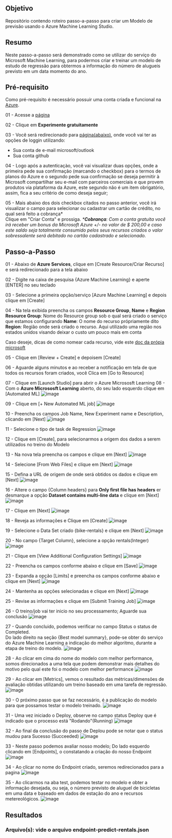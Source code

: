## Objetivo
Repositório contendo roteiro passo-a-passo para criar um Modelo de previsão usando o Azure Machine Learning Studio.

## Resumo

Neste passo-a-passo será demonstrado como se utilizar do serviço do Microsoft Machine Learning, para podermos criar e treinar um modelo de estudo de regressão para obtermos a informação do número de alugueis previsto em um data momento do ano.

## Pré-requisito

Como pré-requisito é necessário possuir uma conta criada e funcional na [Azure](https://portal.azure.com/?quickstart=True#home).

  01 - Acesse a [página](https://azure.microsoft.com/pt-br/free/search/?ef_id=_k_CjwKCAiA8YyuBhBSEiwA5R3-EyxckFGkfk85I8455z8A8V9SEQ4rDamiBh29pzPeSy5ADC1geYuP7hoCVIAQAvD_BwE_k_&OCID=AIDcmmzmnb0182_SEM__k_CjwKCAiA8YyuBhBSEiwA5R3-EyxckFGkfk85I8455z8A8V9SEQ4rDamiBh29pzPeSy5ADC1geYuP7hoCVIAQAvD_BwE_k_&gad_source=1&gclid=CjwKCAiA8YyuBhBSEiwA5R3-EyxckFGkfk85I8455z8A8V9SEQ4rDamiBh29pzPeSy5ADC1geYuP7hoCVIAQAvD_BwE)

  02 - Clique em **Experimente gratuitamente**

  03 - Você será redirecionado para [página\(abaixo\)](https://login.microsoftonline.com/organizations/oauth2/v2.0/authorize?client_id=8e0e8db5-b713-4e91-98e6-470fed0aa4c2&response_type=code%20id_token&scope=openid%20profile&state=OpenIdConnect.AuthenticationProperties%3DtgIM8fUAqWeFNuvBd5GgL10awhlqhovrf_LeaF_V98VPjWvVVvh2l9wKa-TrmbYJkc5Qc0FyajfyI5oeDXhqUK3jq3J9KPIMVyBIqbDpKgLZ9OiladetOb9xfipP-LuLXa1ZvHmnx5VVmbWufDcTnUHnKZi842K2G2KMO3NoPmdYptG07X_VQuMEe0PBVLCv4wCg2402VAfBdrlkj4Zmj4XlXttNbbzLpEVUazwaUiF7pyLsphYwL6yukZglxfwmOrsLM143q55SR8rcde7Bl7onUiPYDMnODPWXibG8KhX8es6YLk-ETzUhQevJ4iSOmkpXRr9eC6r05WWRMe79zP-7qtfuuNcjcRQ3gBoehTjy92nVEImQBeFUueuTwuRBzIcwmLamlq0q7rlaNfYxhlR3HdRkTLu9J5kIWVxLi_7cuo9jG0sZgxJkSU9E3l67t7eI-HwiwGcLqkgFyNeKzGFYJ8SOC6luw27lLZ9KJ2XOWWWsZCsMpHJNaRPZna-kscK7tQRLAbJF-TH2OAOJoeypVbeWkvvS9yDOz6lORRrTvjTiBDC61jAZN0ZVXBhgw0sA61h8CO4ikIG_dMASZfC73qW12-u6QuLOoIHODOgmBxPsbzLT2cwTagbMufnr14hY4Dw2J1YomUKAE400RYrUxloEbh5xwZ5ifFSUuVLeixYtnON7bckL9eDqJ9CDc60xdnRF6HvFSWA_FxoK3zWCAxkF6z6FT8XJ068z8RWK0EpCZhKvhB-nKPsitDminmf5nwgdkY6m01Mnv7EAvZD4-OMzAND_14gNhN8B--nZrqKE1GEqiKfupkUtQWf94y7tXzlmBSEGe2uCBdmZkVe2UN9jxLR7ZRMzWGsVyKU5K3Ibw-HGcYaZDctMXRFrDaJF5N6OaN9tiTQ279Qb5PdNsb6nK0W2JrAgZkMo6txZIXhjQ1Z3r57W-vwU7AvpYNB4p9E3b17v-7LPZ_5QJILZaJZ_s_sf1mHh62hAINGfEpsuZKDrQ9-9rILdKX1JQiQlYietTOmKzF3bHk747LYWqtRy5sOayt1fyQgF5IvfiDVMz2KOsnOZGBH1R1FNTBKKZLt8fPDXw01sWsnsByhbmSuWTAQoRSWPJOy_gLx-tFBCI0DrTx2mFp_JuopusiE0J6bBm-coigEQBfUa57k-3endmqockVvi1892dPxvUHSS3pE4Bv8aB0nhq5s1pMjaCTVRosZncZfwkpapUg-joaWGaJ1xoO_rxXXocrjdaMKC3ko0l7YGhuCSmbr2-5pjITW6MmUBOdX0kymnpGNVWiTXC75a3d9UlKQOBe_z3Z9gPhHayCZDlMqzttja8ehvRid36s08fAf9er5Wz4As6NZgXBYfY1YXe4mWEn9PBcf7Tzya1c76qNIPlgj5LwqMqwOZDUUrbjooTRbrKg&response_mode=form_post&nonce=638429565329591794.NjVhYzg0ZjItM2U0My00MDY1LWEyODAtMzI3ZjZkNzQ5YmI4ZDgxNzA2NWYtODhmZS00MGQ2LTkxZWQtNGQ4ZDJmOTY1NTgy&redirect_uri=https%3A%2F%2Fsignup.azure.com%2Fapi%2Fuser%2Flogin&max_age=86400&post_logout_redirect_uri=https%3A%2F%2Fsignup.azure.com%2Fsignup%3Foffer%3Dms-azr-0044p%26appId%3D102%26ref%3D%26redirectURL%3Dhttps%3A%2F%2Fazure.microsoft.com%2Fget-started%2Fwelcome-to-azure%2F%26l%3Dpt-br%26srcurl%3Dhttps%3A%2F%2Fazure.microsoft.com%2Ffree%2Fsearch%2F%3Fef_id%3D_k_cjwkcaia8yyubhbseiwa5r3-eyxckfgkfk85i8455z8a8v9seq4rdamibh29pzpesy5adc1geyup7hocviaqavd_bwe_k_%26ocid%3Daidcmmzmnb0182_sem__k_cjwkcaia8yyubhbseiwa5r3-eyxckfgkfk85i8455z8a8v9seq4rdamibh29pzpesy5adc1geyup7hocviaqavd_bwe_k_%26gad_source%3D1%26gclid%3Dcjwkcaia8yyubhbseiwa5r3-eyxckfgkfk85i8455z8a8v9seq4rdamibh29pzpesy5adc1geyup7hocviaqavd_bwe&x-client-SKU=ID_NET472&x-client-ver=6.34.0.0), onde você vai ter as opções de loggin utilizando:

  - Sua conta de e-mail microsoft/outlook
  - Sua conta github

  04 - Logo após a autenticaçào, você vai visualizar duas opções, onde a primeira pede sua confirmação (marcando o checkbox) para o termos de planos do Azure e o segundo pede sua confirmação se deseja permitir à Microsoft compartilhar seu e-mail com parceiros comerciais e que provem produtos via plataforma da Azure, este segundo não é um item obrigatório, assim, fica a seu critério de como deseja seguir;

  05 - Mais abaixo dos dois checkbox citados no passo anterior, você irá visualizar o campo para selecionar ou cadastrar um cartão de crédito, no qual será feito a cobrança\*<br>
  Clique em "Criar Conta" e prossiga.
_\***Cobrança**: Com a conta gratuita você irá receber um bonus da Microsoft Azure +/- no valor de $ 200,00 e caso este saldo seja totalmente consumido pelos seus recursos criados o valor sobressalente será debitado no cartão cadastrado e selecionado._

  
## Passo-a-Passo

  01 - Abaixo de **Azure Services**, clique em [Create Resource/Criar Recurso] e será redirecionado para a tela abaixo

  
  02 - Digite na caixa de pesquisa {Azure Machine Learning} e aperte [ENTER] no seu teclado

  
  03 - Selecione a primeira opção/serviço [Azure Machine Learning] e depois clique em [Create]
 
  
  04 - Na tela exibida preencha os campos **Resource Group**, **Name** e **Region**
  **Resource Group**: Nome do Resource group sob o qual será criado o serviço que estamos configurando
  **Name**: O nome do recurso própriamente dito
  **Region**: Região onde será criado o recurso. Aqui utilizado uma região nos estados unidos visando deixar o custo um pouco mais em conta

  Caso deseje, dicas de como nomear cada recurso, vide este [doc da própia microsoft](https://learn.microsoft.com/pt-br/azure/cloud-adoption-framework/ready/azure-best-practices/resource-naming-and-tagging-decision-guide)

  05 - Clique em [Review + Create] e depoisem [Create]
  
  06 - Aguarde alguns minutos e ao receber a notificação em tela de que todos os recursos foram criados, você Clica em [Go to Resource]

  07 - Clique em [Launch Studio] para abrir o Azure Micrososft Learning
  08 - Com o **Azure Micrososft Learning** aberto, do seu lado esquerdo clique em [Automated ML]
  ![image](https://github.com/philipp-moreira/dio-ms-ai900-ml-desafio-pratico/assets/17642499/ee19e31b-2116-49c7-8eea-22c3067e5861)

  09 - Clique em [+ New Automated ML job]
  ![image](https://github.com/philipp-moreira/dio-ms-ai900-ml-desafio-pratico/assets/17642499/9a558da4-f610-45b8-a40c-e2ee5e4da5cf)

  10 - Preencha os campos Job Name, New Experiment name e Description, clicando em [Next]
  ![image](https://github.com/philipp-moreira/dio-ms-ai900-ml-desafio-pratico/assets/17642499/6619621b-9f14-44dc-8938-1a51dabf3261)

  11 - Selecione o tipo de task de Regression
  ![image](https://github.com/philipp-moreira/dio-ms-ai900-ml-desafio-pratico/assets/17642499/5690055e-a2f4-4d20-8596-fdb90e1394e6)

  12 - Clique em [Create], para selecionarmos a origem dos dados a serem utilizados no treino do Modelo

  13 - Na nova tela preencha os campos e clique em [Next]
  ![image](https://github.com/philipp-moreira/dio-ms-ai900-ml-desafio-pratico/assets/17642499/6bc165a4-6ad8-4406-ab41-bd4a8f8d312e)

  14 -  Selecione [From Web Files] e clique em [Next]
  ![image](https://github.com/philipp-moreira/dio-ms-ai900-ml-desafio-pratico/assets/17642499/a1683396-5e61-49ca-8227-ba3ea0f2c8eb)

  15 - Defina a URL de origem de onde será obtidos os dados e clique em [Next]
  ![image](https://github.com/philipp-moreira/dio-ms-ai900-ml-desafio-pratico/assets/17642499/fc99ce70-51d0-4c80-a671-6c2bb16d523e)

  16 - Altere o campo {Column headers} para **Only first file has headers** er desmarque a opção **Dataset contains multi-line data** e clique em [Next]
  ![image](https://github.com/philipp-moreira/dio-ms-ai900-ml-desafio-pratico/assets/17642499/50dad8c8-2aff-4b8d-87d5-6b21871d3afe)

  17 - Clique em [Next]
  ![image](https://github.com/philipp-moreira/dio-ms-ai900-ml-desafio-pratico/assets/17642499/f9350519-e4f0-4836-a79d-1427ab72c33b)

  18 - Reveja as informações e Clique em [Create]
  ![image](https://github.com/philipp-moreira/dio-ms-ai900-ml-desafio-pratico/assets/17642499/aa27683d-4871-4686-b7ba-6439693c5f50)

  19 - Selecione o Data Set criado {bike-rentals} e clique em [Next]
  ![image](https://github.com/philipp-moreira/dio-ms-ai900-ml-desafio-pratico/assets/17642499/cf35570d-edce-4ce3-96ae-b5d6a535a464)

  20 - No campo {Target Column}, selecione a opção rentals(Integer)
  ![image](https://github.com/philipp-moreira/dio-ms-ai900-ml-desafio-pratico/assets/17642499/036416de-9e3a-49b8-bd81-994cd0776a48)

  21 - Clique em [View Additional Configuration Settings]
  ![image](https://github.com/philipp-moreira/dio-ms-ai900-ml-desafio-pratico/assets/17642499/a5635043-bc6c-49f8-9207-27ab32b043dc)
  
  22 - Preencha os campos conforme abaixo e clique em [Save]
  ![image](https://github.com/philipp-moreira/dio-ms-ai900-ml-desafio-pratico/assets/17642499/c49a5b4f-3e98-4151-9e4e-c00d6546cb29)

  23 - Expanda a opção [Limits] e preencha os campos conforme abaixo e clique em [Next]
  ![image](https://github.com/philipp-moreira/dio-ms-ai900-ml-desafio-pratico/assets/17642499/ed11cbf8-62ea-4b54-aaa2-4de01f5779ac)

  24 - Mantenha as opções selecionadas e clique em [Next]
  ![image](https://github.com/philipp-moreira/dio-ms-ai900-ml-desafio-pratico/assets/17642499/9dbc8313-77f9-4570-ae1e-05a81c4ef4db)

  25 - Revise as informações e clique em [Submit Training Job]
  ![image](https://github.com/philipp-moreira/dio-ms-ai900-ml-desafio-pratico/assets/17642499/54caf3f8-d5a4-4276-b956-5d26c0c0e824)

  26 - O treino/job vai ter inicio no seu processamento; Aguarde sua conclusão
  ![image](https://github.com/philipp-moreira/dio-ms-ai900-ml-desafio-pratico/assets/17642499/801430c4-aa54-46f0-8b22-a76c964e9712)

  27 - Quando concluido, podemos verificar no campo Status o status de Completed.<br>
  Do lado direito na seção {Best model summary}, pode-se obter do serviço do Azure Machine Learning a indicação do melhor algoritmo, durante a etapa de treino
  do modelo.
  ![image](https://github.com/philipp-moreira/dio-ms-ai900-ml-desafio-pratico/assets/17642499/267ea9d8-1aac-4953-bc2d-46364068f90f)

  28 - Ao clicar em cima do nome do modelo com melhor performance, somos direcionados a uma tela que podem demonstrar mais detalhes do motivo pelo qual este foi o modelo com melhor performance
  ![image](https://github.com/philipp-moreira/dio-ms-ai900-ml-desafio-pratico/assets/17642499/892df195-61c2-47ab-9c87-59959159035b)

  29 - Ao clicar em [Metrics], vemos o resultado das métricas/dimensões de avaliação obtidas utilizando um treino baseado em uma tarefa de regressão.
  ![image](https://github.com/philipp-moreira/dio-ms-ai900-ml-desafio-pratico/assets/17642499/924705f8-e0ad-4ff8-ae0a-7e6f9ace02ca)

  30 - O próximo passo que se faz necessário, é a publicação do modelo para que possamos testar o modelo treinado.
  ![image](https://github.com/philipp-moreira/dio-ms-ai900-ml-desafio-pratico/assets/17642499/e57014a8-a128-41cc-a83e-c513676cb310)

  31 - Uma vez iniciado o Deploy, observe no campo status Deploy que é indicado que o processo está "Rodando"(Running)
  ![image](https://github.com/philipp-moreira/dio-ms-ai900-ml-desafio-pratico/assets/17642499/9f6d22bf-5e18-468a-a077-55be5586935d)

  32 - Ao final da conclusão do passo de Deplou pode se notar que o status mudou para Sucesso (Succeeded)
  ![image](https://github.com/philipp-moreira/dio-ms-ai900-ml-desafio-pratico/assets/17642499/6db91d98-3653-479f-9b22-54a1ee2ed5fc)

  33 - Neste passo podemos avaliar nosso modelo; Do lado esquerdo clicando em [Endpoints], o constatando a criação do nosso Endpoint
  ![image](https://github.com/philipp-moreira/dio-ms-ai900-ml-desafio-pratico/assets/17642499/2b8efc8d-2441-43ab-83e9-9fdbf39acfec)

  34 - Ao clicar no nome do Endpoint criado, seremos redirecionados para a pagina 
  ![image](https://github.com/philipp-moreira/dio-ms-ai900-ml-desafio-pratico/assets/17642499/ba7489ac-0106-4e5b-8d76-56d232af39e0)

  35 - Ao clicarmos na aba test, podemos testar no modelo e obter a informação desejada, ou seja, o número previsto de aluguel de bicicletas em uma data e baseado em dados de estação do ano e recursos metereológicos.
  ![image](https://github.com/philipp-moreira/dio-ms-ai900-ml-desafio-pratico/assets/17642499/9b7fed09-a53c-4ba9-97eb-1aaaa28cfe1d)


## Resultados

### Arquivo(s): vide o arquivo endpoint-predict-rentals.json
